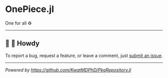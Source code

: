 # OnePiece.jl

One for all :recycle:

---

## :wave: :cowboy_hat_face: Howdy

To report a bug, request a feature, or leave a comment, just [submit an issue](https://github.com/KwatMDPhD/OnePiece.jl/issues/new/choose).

---

_Powered by https://github.com/KwatMDPhD/PkgRepository.jl_
